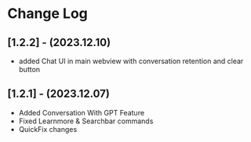 # Change Log

## [1.2.2] - (2023.12.10)

- added Chat UI in main webview with conversation retention and clear button

## [1.2.1] - (2023.12.07)

- Added Conversation With GPT Feature
- Fixed Learnmore & Searchbar commands
- QuickFix changes